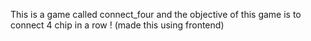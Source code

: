 This is a game called connect_four and the objective of this game is to connect 4 chip in a row ! (made this using frontend)
